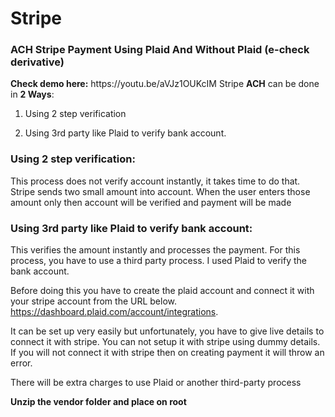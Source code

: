 # Stripe

<h3>ACH Stripe Payment Using Plaid And Without Plaid (e-check derivative)</h3>
<b>Check demo here:</b> <a>https://youtu.be/aVJz1OUKcIM</a>
Stripe <b>ACH</b> can be done in <b>2 Ways</b>:

1) Using 2 step verification

2) Using 3rd party like Plaid to verify bank account.

<h3>Using 2 step verification:</h3>
   
   This process does not verify account instantly, it takes time to do that. Stripe sends two small amount into account. When the user enters those amount only then account will be verified and payment will be made

<h3>Using 3rd party like Plaid to verify bank account:</h3>

This verifies the amount instantly and processes the payment. For this process, you have to use a third party process. I used Plaid to verify the bank account.

Before doing this you have to create the plaid account and connect it with your stripe account from the URL below. https://dashboard.plaid.com/account/integrations.

It can be set up very easily but unfortunately, you have to give live details to connect it with stripe. You can not setup it with stripe using dummy details. If you will not connect it with stripe then on creating payment it will throw an error.

There will be extra charges to use Plaid or another third-party process

<b>Unzip the vendor folder and place on root</b>
